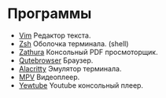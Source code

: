 # Программы

* [Vim](vim/index.md)
    Редактор текста.
* [Zsh](zsh/index.md)
    Оболочка терминала. (shell)
* [Zathura](zathura/zathura.md) 
    Консольный PDF просмоторщик.
* [Qutebrowser](qutebrowser/qutebrowser.md) 
    Браузер.
* [Alacritty](alacritty/alacritty.md) 
    Эмулятор терминала.
* [MPV](mpv/index.md)
    Видеоплеер.
* [Yewtube](yewtube.md)
    Youtube консольный плеер.

